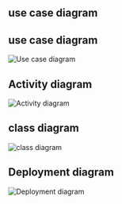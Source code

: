 ## use case diagram
## use case diagram
![Use case diagram](https://user-images.githubusercontent.com/94280572/142798949-5dc9d89e-5435-4efb-be0a-af4e82fd5d0b.png)
## Activity diagram
![Activity diagram](https://user-images.githubusercontent.com/94280572/142802246-51ab35bf-3ba9-4d03-9e1f-da7449527739.png)
## class diagram
![class diagram](https://user-images.githubusercontent.com/94280572/142809182-9ac41b24-f826-4a29-b8c6-19c57e04fd13.png)
## Deployment diagram
![Deployment diagram](https://user-images.githubusercontent.com/94280572/142815368-dac0cae6-b729-47d8-8e93-aedbf101e441.png)
